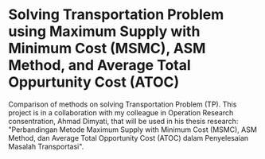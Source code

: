 # Solving Transportation Problem using Maximum Supply with Minimum Cost (MSMC), ASM Method, and Average Total Oppurtunity Cost (ATOC)
Comparison of methods on solving Transportation Problem (TP). This project is in a collaboration with my colleague in Operation Research consentration, Ahmad Dimyati, that will be used in his thesis research: "Perbandingan Metode Maximum Supply with Minimum Cost (MSMC), ASM Method, dan Average Total Opportunity Cost (ATOC) dalam Penyelesaian Masalah Transportasi". 

